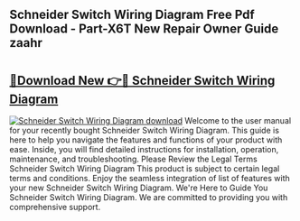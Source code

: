 ## Schneider Switch Wiring Diagram Free Pdf Download - Part-X6T New Repair Owner Guide zaahr

# <h2><a href="http://dfjn4xs.blite.top/?on=Schneider+Switch+Wiring+Diagram">🔗Download New 👉🔴 Schneider Switch Wiring Diagram</a></h2>

[![Schneider Switch Wiring Diagram download](https://i.imgur.com/lujVjoI.png)](http://dfjn4xs.blite.top/?on=Schneider+Switch+Wiring+Diagram)
Welcome to the user manual for your recently bought Schneider Switch Wiring Diagram. This guide is here to help you navigate the features and functions of your product with ease. Inside, you will find detailed instructions for installation, operation, maintenance, and troubleshooting. Please Review the Legal Terms Schneider Switch Wiring Diagram This product is subject to certain legal terms and conditions. Enjoy the seamless integration of list of features with your new Schneider Switch Wiring Diagram. We're Here to Guide You Schneider Switch Wiring Diagram. We are committed to providing you with comprehensive support.
